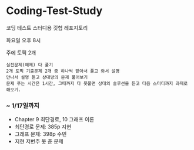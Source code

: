# Coding-Test-Study
코딩 테스트 스터디용 깃헙 레포지토리

화요일 오후 8시

주에 토픽 2개

	실전문제(예제) 다 풀기
	2개 토픽 기출문제 2개 중 하나씩 맡아서 풀고 와서 설명
	만나서 설명 듣고 상대방의 문제 풀어보기 
	문제 푸는 시간은 1시간, 그때까지 다 못풀면 상대의 솔루션을 듣고 다음 스터디까지 과제로 해오기.
	
### ~ 1/17일까지
- Chapter 9 최단경로, 10 그래프 이론
- 최단경로 문제: 385p 지현
- 그래프 문제: 398p 수민
- 지현 저번주 못 푼 문제 
